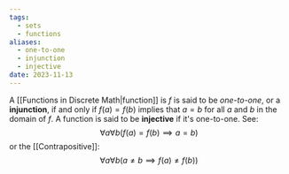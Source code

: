 ```yaml
---
tags:
  - sets
  - functions
aliases:
  - one-to-one
  - injunction
  - injective
date: 2023-11-13
---
```

A [[Functions in Discrete Math|function]] is $f$ is said to be *one-to-one*, or a **injunction**, if and only if $f(a) = f(b)$ implies that $a=b$ for all $a$ and $b$ in the domain of $f$. A function is said to be **injective** if it's one-to-one. See:
$$\forall a\forall b(f(a)=f(b) \implies a=b)$$
or the [[Contrapositive]]:
$$
\forall a \forall b(a\ne b \implies f(a) \ne f(b))
$$
